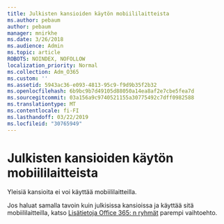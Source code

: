 ```yaml
---
title: Julkisten kansioiden käytön mobiililaitteista
ms.author: pebaum
author: pebaum
manager: mnirkhe
ms.date: 3/26/2018
ms.audience: Admin
ms.topic: article
ROBOTS: NOINDEX, NOFOLLOW
localization_priority: Normal
ms.collection: Adm_O365
ms.custom: ''
ms.assetid: 5943ac36-e093-4813-95c9-f9d9b35f2b32
ms.openlocfilehash: 6b9bc9b7d49105d88050a14ea8af2e7cbe5fea7d
ms.sourcegitcommit: 03a156a9c9740521155a30775492c7dff0982588
ms.translationtype: MT
ms.contentlocale: fi-FI
ms.lasthandoff: 03/22/2019
ms.locfileid: "30765949"
---
```

# <a name="public-folder-access-from-mobile-devices"></a>Julkisten kansioiden käytön mobiililaitteista

Yleisiä kansioita ei voi käyttää mobiililaitteilla.
  
Jos haluat samalla tavoin kuin julkisissa kansioissa ja käyttää sitä mobiililaitteilla, katso [Lisätietoja Office 365: n ryhmät](https://support.office.com/article/learn-about-office-365-groups-b565caa1-5c40-40ef-9915-60fdb2d97fa2) parempi vaihtoehto. 
  

